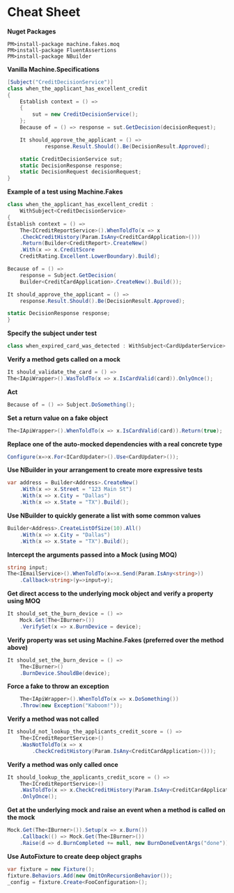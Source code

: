 # Cheat Sheet

**Nuget Packages**

	PM>install-package machine.fakes.moq
	PM>install-package FluentAssertions
	PM>install-package NBuilder

**Vanilla Machine.Specifications**
```csharp
[Subject("CreditDecisionService")]
class when_the_applicant_has_excellent_credit
{
	Establish context = () =>
    {
    	sut = new CreditDecisionService();
    };
    Because of = () => response = sut.GetDecision(decisionRequest);

    It should_approve_the_applicant = () =>
			response.Result.Should().Be(DecisionResult.Approved);

    static CreditDecisionService sut;
    static DecisionResponse response;
    static DecisionRequest decisionRequest;
}
```

**Example of a test using Machine.Fakes**
```csharp
class when_the_applicant_has_excellent_credit :
	WithSubject<CreditDecisionService>
{
Establish context = () =>
	The<ICreditReportService>().WhenToldTo(x => x
	.CheckCreditHistory(Param.IsAny<CreditCardApplication>()))
	.Return(Builder<CreditReport>.CreateNew()
	.With(x => x.CreditScore
	CreditRating.Excellent.LowerBoundary).Build);

Because of = () =>
	response = Subject.GetDecision(
	Builder<CreditCardApplication>.CreateNew().Build());

It should_approve_the_applicant = () =>
	response.Result.Should().Be(DecisionResult.Approved);

static DecisionResponse response;
}
```

**Specify the subject under test**
```csharp
class when_expired_card_was_detected : WithSubject<CardUpdaterService>
```

**Verify a method gets called on a mock**
```csharp
It should_validate_the_card = () =>
The<IApiWrapper>().WasToldTo(x => x.IsCardValid(card)).OnlyOnce();
```

**Act**
```csharp
Because of = () => Subject.DoSomething();
```

**Set a return value on a fake object**
```csharp
The<IApiWrapper>().WhenToldTo(x => x.IsCardValid(card)).Return(true);
```

**Replace one of the auto-mocked dependencies with a real concrete type**
```csharp
Configure(x=>x.For<ICardUpdater>().Use<CardUpdater>());
```
**Use NBuilder in your arrangement to create more expressive tests**
```csharp
var address = Builder<Address>.CreateNew()
    .With(x => x.Street = "123 Main St")
    .With(x => x.City = "Dallas")
    .With(x => x.State = "TX").Build();
```

**Use NBuilder to quickly generate a list with some common values**
```csharp
Builder<Address>.CreateListOfSize(10).All()
 	.With(x => x.City = "Dallas")
    .With(x => x.State = "TX").Build();
```

**Intercept the arguments passed into a Mock (using MOQ)**
```csharp
string input;
The<IEmailService>().WhenToldTo(x=>x.Send(Param.IsAny<string>))
	.Callback<string>(y=>input=y);
```

**Get direct access to the underlying mock object and verify a property using MOQ**
```csharp
It should_set_the_burn_device = () =>
	Mock.Get(The<IBurner>())
	.VerifySet(x => x.BurnDevice = device);
```

**Verify property was set using Machine.Fakes (preferred over the method above)**
```csharp
It should_set_the_burn_device = () =>
	The<IBurner>()
	.BurnDevice.ShouldBe(device);
```
**Force a fake to throw an exception**
```csharp
	The<IApiWrapper>().WhenToldTo(x => x.DoSomething())
    .Throw(new Exception("Kaboom!"));
```
**Verify a method was not called**
```csharp
It should_not_lookup_the_applicants_credit_score = () =>
	The<ICreditReportService>()
    .WasNotToldTo(x => x
		.CheckCreditHistory(Param.IsAny<CreditCardApplication>()));
```
**Verify a method was only called once**
```csharp
It should_lookup_the_applicants_credit_score = () =>
	The<ICreditReportService>()
	.WasToldTo(x => x.CheckCreditHistory(Param.IsAny<CreditCardApplication>()))
	.OnlyOnce();
```
**Get at the underlying mock and raise an event when a method is called on the mock**

``` csharp
Mock.Get(The<IBurner>()).Setup(x => x.Burn())
	.Callback(() => Mock.Get(The<IBurner>())
    .Raise(d => d.BurnCompleted += null, new BurnDoneEventArgs("done")));
```

**Use AutoFixture to create deep object graphs**
```csharp
var fixture = new Fixture();
fixture.Behaviors.Add(new OmitOnRecursionBehavior());
_config = fixture.Create<FooConfiguration>();
```
